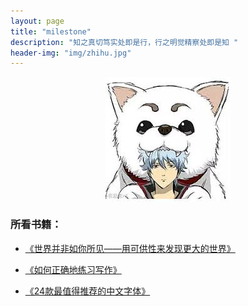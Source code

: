 ```yaml
---
layout: page
title: "milestone"
description: "知之真切笃实处即是行，行之明觉精察处即是知 "
header-img: "img/zhihu.jpg"
---
```



<center>
    <p><img src="https://raw.githubusercontent.com/zlchanger/PictureForMarkDown/master/picture/headPicture.jpg" align="center"></p>
</center>


### 所看书籍：


- [《世界并非如你所见——用可供性来发现更大的世界》](http://www.jianshu.com/p/6f1404e0240d)

- [《如何正确地练习写作》](http://www.jianshu.com/p/2621444b619d)

- [《24款最值得推荐的中文字体》](http://cnfeat.com/blog/2015/05/22/a-24-chinese-fonts/)






